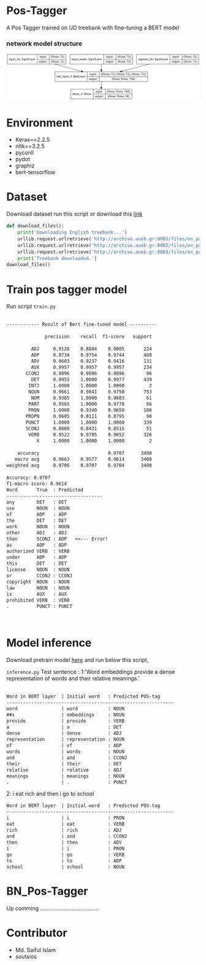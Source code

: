 # Pos-Tagger
Α Pos Tagger trained on UD treebank with fine-tuning a BERT model

### network model structure

![model](model.png)

# Environment
- Keras==2.2.5
- nltk==3.2.5  
- pyconll
- pydot
- graphiz
- bert-tensorflow

# Dataset
Download dataset run this script or download this [link]()
```py
def download_files():
    print('Downloading English treebank...')
    urllib.request.urlretrieve('http://archive.aueb.gr:8085/files/en_partut-ud-dev.conllu', 'en_partut-ud-dev.conllu')
    urllib.request.urlretrieve('http://archive.aueb.gr:8085/files/en_partut-ud-test.conllu', 'en_partut-ud-test.conllu')
    urllib.request.urlretrieve('http://archive.aueb.gr:8085/files/en_partut-ud-train.conllu', 'en_partut-ud-train.conllu')
    print('Treebank downloaded.')
download_files()

```
# Train pos tagger model
Run script ``` train.py ```

```

------------ Result of Bert fine-tuned model ----------

              precision    recall  f1-score   support

         ADJ     0.9128    0.8884    0.9005       224
         ADP     0.9734    0.9754    0.9744       488
         ADV     0.9603    0.9237    0.9416       131
         AUX     0.9957    0.9957    0.9957       234
       CCONJ     0.9896    0.9896    0.9896        96
         DET     0.9955    1.0000    0.9977       439
        INTJ     1.0000    1.0000    1.0000         2
        NOUN     0.9661    0.9841    0.9750       753
         NUM     0.9385    1.0000    0.9683        61
        PART     0.9565    1.0000    0.9778        66
        PRON     1.0000    0.9340    0.9659       106
       PROPN     0.9605    0.8111    0.8795        90
       PUNCT     1.0000    1.0000    1.0000       339
       SCONJ     0.8600    0.8431    0.8515        51
        VERB     0.9522    0.9785    0.9652       326
           X     1.0000    1.0000    1.0000         2

    accuracy                         0.9707      3408
   macro avg     0.9663    0.9577    0.9614      3408
weighted avg     0.9706    0.9707    0.9704      3408

Accuracy: 0.9707
f1-macro score: 0.9614
Word       True  : Predicted
-----------------------------------
any        DET   : DET        
use        NOUN  : NOUN       
of         ADP   : ADP        
the        DET   : DET        
work       NOUN  : NOUN       
other      ADJ   : ADJ        
than       SCONJ : ADP   <<--- Error!
as         ADP   : ADP        
authorized VERB  : VERB       
under      ADP   : ADP        
this       DET   : DET        
license    NOUN  : NOUN       
or         CCONJ : CCONJ      
copyright  NOUN  : NOUN       
law        NOUN  : NOUN       
is         AUX   : AUX        
prohibited VERB  : VERB       
.          PUNCT : PUNCT      



```
# Model inference 
Download pretrain model [here](https://drive.google.com/file/d/1I6YtAhRWwERIzdzFiLPH-yFU_QpBshby/view?usp=sharing) and run below this script,

```inference.py```
Test sentence :
1:'Word embeddings provide a dense representation of words and their relative meanings.'
```

Word in BERT layer  | Initial word   : Predicted POS-tag
-------------------------------------------------------------
word                | word           : NOUN           
##s                 | embeddings     : NOUN           
provide             | provide        : VERB           
a                   | a              : DET            
dense               | dense          : ADJ            
representation      | representation : NOUN           
of                  | of             : ADP            
words               | words          : NOUN           
and                 | and            : CCONJ          
their               | their          : DET            
relative            | relative       : ADJ            
meanings            | meanings       : NOUN           
.                   | .              : PUNCT  
```

2: i eat rich and then i go to school

```
Word in BERT layer  | Initial word   : Predicted POS-tag
-------------------------------------------------------------
i                   | i              : PRON           
eat                 | eat            : VERB           
rich                | rich           : ADJ            
and                 | and            : CCONJ          
then                | then           : ADV            
i                   | i              : PRON           
go                  | go             : VERB           
to                  | to             : ADP            
school              | school         : NOUN   

```
# BN_Pos-Tagger
Up comming ......................................
# Contributor
- Md. Saiful Islam
- soutsios



